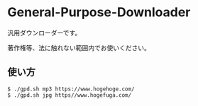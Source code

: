 # General-Purpose-Downloader

汎用ダウンローダーです。

著作権等、法に触れない範囲内でお使いください。

## 使い方
```
$ ./gpd.sh mp3 https://www.hogehoge.com/
$ ./gpd.sh jpg https//www.hogefuga.com/
```
